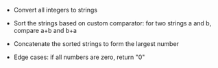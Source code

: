 - Convert all integers to strings
- Sort the strings based on custom comparator: for two strings a and b, compare a+b and b+a
- Concatenate the sorted strings to form the largest number

- Edge cases: if all numbers are zero, return "0"